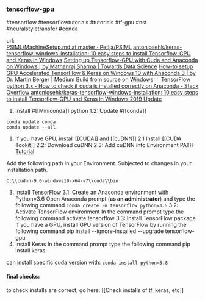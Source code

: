 ### tensorflow-gpu  
#tensorflow #tensorflowtutorials #tutorials #tf-gpu #nst #neuralstyletransfer #conda

url:  
[PSIML/MachineSetup.md at master · Petlja/PSIML](https://github.com/Petlja/PSIML/blob/master/docs/MachineSetup.md)
[antoniosehk/keras-tensorflow-windows-installation: 10 easy steps to install Tensorflow-GPU and Keras in Windows](https://github.com/antoniosehk/keras-tensorflow-windows-installation)
[Setting up Tensorflow-GPU with Cuda and Anaconda on Windows | by Mathanraj Sharma | Towards Data Science](https://towardsdatascience.com/setting-up-tensorflow-gpu-with-cuda-and-anaconda-onwindows-2ee9c39b5c44)
[How-to setup GPU Accelerated TensorFlow & Keras on Windows 10 with Anaconda 3 | by Dr. Martin Berger | Medium](https://medium.com/@martin.berger/how-to-setup-gpu-accelerated-tensorflow-keras-on-windows-10-with-anaconda-3-bf844a720aa3)
[Build from source on Windows  |  TensorFlow](https://www.tensorflow.org/install/source_windows)
[python 3.x - How to check if cuda is installed correctly on Anaconda - Stack Overflow](https://stackoverflow.com/questions/52027384/how-to-check-if-cuda-is-installed-correctly-on-anaconda) 
[antoniosehk/keras-tensorflow-windows-installation: 10 easy steps to install Tensorflow-GPU and Keras in Windows 2019 Update](https://github.com/antoniosehk/keras-tensorflow-windows-installation)


1. Install #[[Miniconda]] python 
1.2: Update #[[conda]]
```
conda update conda
conda update --all
```

1. If you have GPU, install [[CUDA]] and [[cuDNN]]
2.1 Install [[CUDA Tookit]]
2.2: Download cuDNN
2.3: Add cuDNN into Environment PATH [Tutorial](https://kb.wisc.edu/cae/page.php?id=24500)

Add the following path in your Environment. Subjected to changes in your installation path.

`C:\\cudnn-9.0-windows10-x64-v7\\cuda\\bin`

3. Install TensorFlow
3.1: Create an Anaconda environment with Python=3.6
Open Anaconda prompt (**as an administrator**) and type the following command
`conda create -n tensorflow python=3.6`
3.2: Activate TensorFlow environment
In the command prompt type the following command
activate tensorflow
3.3: Install TensorFlow package
If you have a GPU, install GPU version of TensorFlow by running the following command
pip install --ignore-installed --upgrade tensorflow-gpu
4. Install Keras
In the command prompt type the following command
pip install keras

can install specific cuda version with:
`conda install python=3.8`

#### final checks:
to check installs are correct, go here: [[Check installs of tf, keras, etc]] 